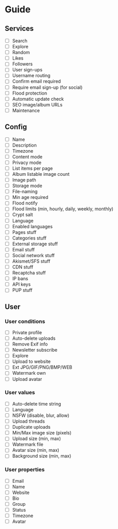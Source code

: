 # Guide

## Services

- [ ] Search
- [ ] Explore
- [ ] Random
- [ ] Likes
- [ ] Followers
- [ ] User sign-ups
- [ ] Username routing
- [ ] Confirm email required
- [ ] Require email sign-up (for social)
- [ ] Flood protection
- [ ] Automatic update check
- [ ] SEO image/album URLs
- [ ] Maintenance

## Config

- [ ] Name
- [ ] Description
- [ ] Timezone
- [ ] Content mode
- [ ] Privacy mode
- [ ] List items per page
- [ ] Album listable image count
- [ ] Image path
- [ ] Storage mode
- [ ] File-naming
- [ ] Min age required
- [ ] Flood notify
- [ ] Flood limits (min, hourly, daily, weekly, monthly)
- [ ] Crypt salt
- [ ] Language
- [ ] Enabled languages
- [ ] Pages stuff
- [ ] Categories stuff
- [ ] External storage stuff
- [ ] Email stuff
- [ ] Social network stuff
- [ ] Akismet/SFS stuff
- [ ] CDN stuff
- [ ] Recaptcha stuff
- [ ] IP bans
- [ ] API keys
- [ ] PUP stuff

## User

### User conditions

- [ ] Private profile
- [ ] Auto-delete uploads
- [ ] Remove Exif info
- [ ] Newsletter subscribe
- [ ] Explore
- [ ] Upload to website
- [ ] Ext JPG/GIF/PNG/BMP/WEB
- [ ] Watermark own
- [ ] Upload avatar

### User values

- [ ] Auto-delete time string
- [ ] Language
- [ ] NSFW (disable, blur, allow)
- [ ] Upload threads
- [ ] Duplicate uploads
- [ ] Min/Max image size (pixels)
- [ ] Upload size (min, max)
- [ ] Watermark file
- [ ] Avatar size (min, max)
- [ ] Background size (min, max)

### User properties

- [ ] Email
- [ ] Name
- [ ] Website
- [ ] Bio
- [ ] Group
- [ ] Status
- [ ] Timezone
- [ ] Avatar